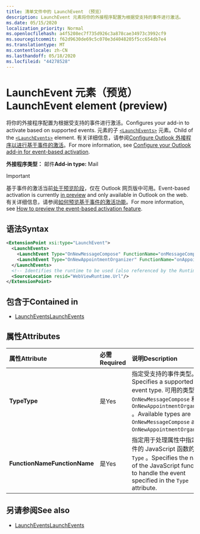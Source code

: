 ```yaml
---
title: 清单文件中的 LaunchEvent （预览）
description: LaunchEvent 元素将你的外接程序配置为根据受支持的事件进行激活。
ms.date: 05/15/2020
localization_priority: Normal
ms.openlocfilehash: a4f5208ec7f735d926c3a878cae34973c3992cf9
ms.sourcegitcommit: f62d9630de69c5c070e3d4048205f5cc654db7e4
ms.translationtype: MT
ms.contentlocale: zh-CN
ms.lasthandoff: 05/18/2020
ms.locfileid: "44278528"
---
```

# <a name="launchevent-element-preview"></a><span data-ttu-id="98e32-103">LaunchEvent 元素（预览）</span><span class="sxs-lookup"><span data-stu-id="98e32-103">LaunchEvent element (preview)</span></span>

<span data-ttu-id="98e32-104">将你的外接程序配置为根据受支持的事件进行激活。</span><span class="sxs-lookup"><span data-stu-id="98e32-104">Configures your add-in to activate based on supported events.</span></span> <span data-ttu-id="98e32-105">元素的子 [`<LaunchEvents>`](launchevents.md) 元素。</span><span class="sxs-lookup"><span data-stu-id="98e32-105">Child of the [`<LaunchEvents>`](launchevents.md) element.</span></span> <span data-ttu-id="98e32-106">有关详细信息，请参阅[Configure Outlook 外接程序以进行基于事件的激活](../../outlook/autolaunch.md)。</span><span class="sxs-lookup"><span data-stu-id="98e32-106">For more information, see [Configure your Outlook add-in for event-based activation](../../outlook/autolaunch.md).</span></span>

<span data-ttu-id="98e32-107">**外接程序类型：** 邮件</span><span class="sxs-lookup"><span data-stu-id="98e32-107">**Add-in type:** Mail</span></span>

> [!IMPORTANT]
> <span data-ttu-id="98e32-108">基于事件的激活当前[处于预览阶段](../../reference/objectmodel/preview-requirement-set/outlook-requirement-set-preview.md)，仅在 Outlook 网页版中可用。</span><span class="sxs-lookup"><span data-stu-id="98e32-108">Event-based activation is currently [in preview](../../reference/objectmodel/preview-requirement-set/outlook-requirement-set-preview.md) and only available in Outlook on the web.</span></span> <span data-ttu-id="98e32-109">有关详细信息，请参阅[如何预览基于事件的激活功能](../../outlook/autolaunch.md#how-to-preview-the-event-based-activation-feature)。</span><span class="sxs-lookup"><span data-stu-id="98e32-109">For more information, see [How to preview the event-based activation feature](../../outlook/autolaunch.md#how-to-preview-the-event-based-activation-feature).</span></span>

## <a name="syntax"></a><span data-ttu-id="98e32-110">语法</span><span class="sxs-lookup"><span data-stu-id="98e32-110">Syntax</span></span>

```XML
<ExtensionPoint xsi:type="LaunchEvent">
  <LaunchEvents>
    <LaunchEvent Type="OnNewMessageCompose" FunctionName="onMessageComposeHandler"/>
    <LaunchEvent Type="OnNewAppointmentOrganizer" FunctionName="onAppointmentComposeHandler"/>
  </LaunchEvents>
  <!-- Identifies the runtime to be used (also referenced by the Runtime element). -->
  <SourceLocation resid="WebViewRuntime.Url"/>
</ExtensionPoint>
```

## <a name="contained-in"></a><span data-ttu-id="98e32-111">包含于</span><span class="sxs-lookup"><span data-stu-id="98e32-111">Contained in</span></span>

- [<span data-ttu-id="98e32-112">LaunchEvents</span><span class="sxs-lookup"><span data-stu-id="98e32-112">LaunchEvents</span></span>](launchevents.md)

## <a name="attributes"></a><span data-ttu-id="98e32-113">属性</span><span class="sxs-lookup"><span data-stu-id="98e32-113">Attributes</span></span>

|  <span data-ttu-id="98e32-114">属性</span><span class="sxs-lookup"><span data-stu-id="98e32-114">Attribute</span></span>  |  <span data-ttu-id="98e32-115">必需</span><span class="sxs-lookup"><span data-stu-id="98e32-115">Required</span></span>  |  <span data-ttu-id="98e32-116">说明</span><span class="sxs-lookup"><span data-stu-id="98e32-116">Description</span></span>  |
|:-----|:-----|:-----|
|  <span data-ttu-id="98e32-117">**Type**</span><span class="sxs-lookup"><span data-stu-id="98e32-117">**Type**</span></span>  |  <span data-ttu-id="98e32-118">是</span><span class="sxs-lookup"><span data-stu-id="98e32-118">Yes</span></span>  | <span data-ttu-id="98e32-119">指定受支持的事件类型。</span><span class="sxs-lookup"><span data-stu-id="98e32-119">Specifies a supported event type.</span></span> <span data-ttu-id="98e32-120">可用的类型有 `OnNewMessageCompose` 和 `OnNewAppointmentOrganizer` 。</span><span class="sxs-lookup"><span data-stu-id="98e32-120">Available types are `OnNewMessageCompose` and `OnNewAppointmentOrganizer`.</span></span> |
|  <span data-ttu-id="98e32-121">**FunctionName**</span><span class="sxs-lookup"><span data-stu-id="98e32-121">**FunctionName**</span></span>  |  <span data-ttu-id="98e32-122">是</span><span class="sxs-lookup"><span data-stu-id="98e32-122">Yes</span></span>  | <span data-ttu-id="98e32-123">指定用于处理属性中指定的事件的 JavaScript 函数的名称 `Type` 。</span><span class="sxs-lookup"><span data-stu-id="98e32-123">Specifies the name of the JavaScript function to handle the event specified in the `Type` attribute.</span></span> |

## <a name="see-also"></a><span data-ttu-id="98e32-124">另请参阅</span><span class="sxs-lookup"><span data-stu-id="98e32-124">See also</span></span>

- [<span data-ttu-id="98e32-125">LaunchEvents</span><span class="sxs-lookup"><span data-stu-id="98e32-125">LaunchEvents</span></span>](launchevents.md)
